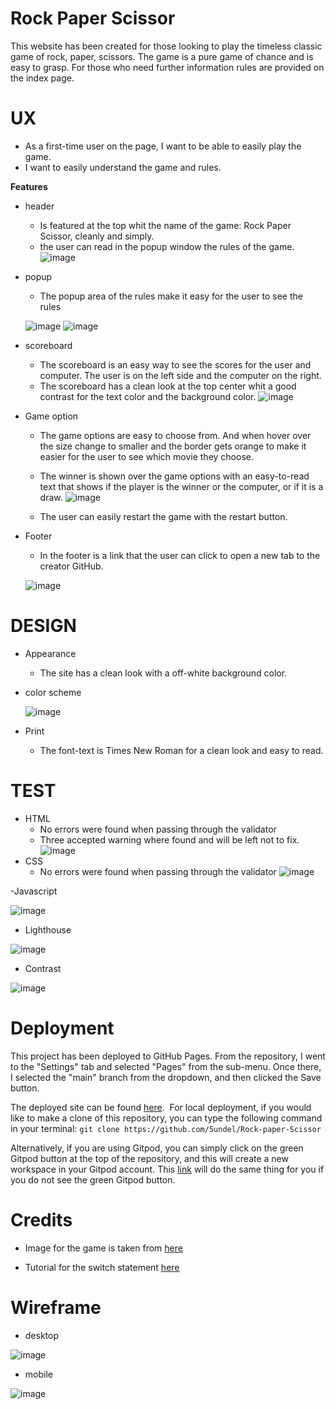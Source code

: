 # Rock Paper Scissor 
This website has been created for those looking to play the timeless classic game of rock, paper, scissors. The game is a pure game of chance and is easy to grasp. For those who need further information rules are provided on the index page.

# UX
 - As a first-time user on the page, I want to be able to easily play the game.
 - I want to easily understand the game and rules.


__Features__

 - header
    - Is featured at the top whit the name of the game: Rock Paper Scissor, cleanly and simply.
    - the user can read in the popup window the rules of the game.
    ![image](document/header.png)

- popup
    - The popup area of the rules make it easy for the user to see the rules

    ![image](document/popup.png) ![image](document/alertbox.png)


- scoreboard
    - The scoreboard is an easy way to see the scores for the user and computer. The user is on the left side and the computer on the right.
    - The scoreboard has a clean look at the top center whit a good contrast for the text color and the background color. 
    ![image](document/scorebord.png)

- Game option
    - The game options are easy to choose from. And when hover over the size change to smaller and the border gets orange to make it easier for the user to see which movie they choose.
    - The winner is shown over the game options with an easy-to-read text that shows if the player is the winner or the computer, or if it is a draw.
    ![image](document/r-p-s.png)

    - The user can easily restart the game with the restart button.

- Footer
    - In the footer is a link that the user can click to open a new tab to the creator GitHub.

    ![image](document/link.png)
 

# DESIGN
- Appearance
  - The site has a clean look with a off-white background color.

- color scheme

  ![image](document/color.png)

- Print
  - The font-text is Times New Roman for a clean look and easy to read.


# TEST
- HTML
     - No errors were found when passing through the validator 
    - Three accepted warning where found and will be left not to fix.
![image](document/html-vali-rps.png)
- CSS 
    - No errors were found when passing through the validator 
![image](document/css-vali-rps.png)

-Javascript

![image]()

- Lighthouse

![image](document/lighthouse-test.png)

- Contrast

![image](document/contrast-grid.png)

# Deployment

This project has been deployed to GitHub Pages.
From the repository, I went to the "Settings" tab and selected "Pages" from the sub-menu.
Once there, I selected the "main" branch from the dropdown, and then clicked the Save button.

The deployed site can be found [here](https://5undel.github.io/Rock-paper-Scissor/).
​​
For local deployment, if you would like to make a clone of this repository, you can type the following command in your terminal:
`git clone https://github.com/5undel/Rock-paper-Scissor`

Alternatively, if you are using Gitpod, you can simply click on the green Gitpod button at the top of the repository, and this will create a new workspace in your Gitpod account.
This [link](https://gitpod.io/#https://github.com/5undel/Rock-paper-Scissor) will do the same thing for you if you do not see the green Gitpod button.

# Credits
    
  - Image for the game is taken from [here](https://dev.to/soniarpit/rock-paper-scissor-in-c-65b)

  - Tutorial for the switch statement [here](https://www.w3schools.com/js/js_switch.asp)


# Wireframe

- desktop

![image](document/rps-w.png)

- mobile

![image](document/m-rps-w.png)